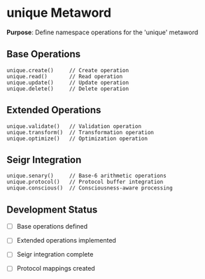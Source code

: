 # unique Metaword

**Purpose**: Define namespace operations for the 'unique' metaword

## Base Operations

```hyphos
unique.create()     // Create operation
unique.read()       // Read operation  
unique.update()     // Update operation
unique.delete()     // Delete operation
```

## Extended Operations

```hyphos
unique.validate()   // Validation operation
unique.transform()  // Transformation operation
unique.optimize()   // Optimization operation
```

## Seigr Integration

```hyphos
unique.senary()     // Base-6 arithmetic operations
unique.protocol()   // Protocol buffer integration
unique.conscious()  // Consciousness-aware processing
```

## Development Status

- [ ] Base operations defined
- [ ] Extended operations implemented  
- [ ] Seigr integration complete
- [ ] Protocol mappings created

